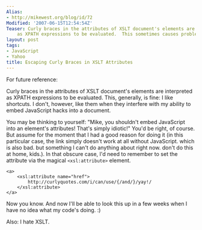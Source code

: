 ```yaml
---
Alias:
- http://mikewest.org/blog/id/72
Modified: '2007-06-15T12:54:54Z'
Teaser: Curly braces in the attributes of XSLT document's elements are interpreted
    as XPATH expressions to be evaluated.  This sometimes causes problems...
layout: post
tags:
- JavaScript
- Yahoo
title: Escaping Curly Braces in XSLT Attributes
---
```

For future reference:

Curly braces in the attributes of XSLT document's elements are interpreted as XPATH expressions to be evaluated.  This, generally, is fine: I like shortcuts.  I don't, however, like them when they interfere with my ability to embed JavaScript hacks into a document.

You may be thinking to yourself: "Mike, you shouldn't embed JavaScript into an element's attributes!  That's simply idiotic!"  You'd be right, of course.  But assume for the moment that I had a good reason for doing it (in this particular case, the link simply doesn't work at all without JavaScript.  which is also bad.  but something I can't do anything about right now.  don't do this at home, kids.).  In that obscure case, I'd need to remember to set the attribute via the magical `<xsl:attribute>` element.  

    <a>
        <xsl:attribute name="href">
            http://curlyquotes.com/i/can/use/{/and/}/yay!/
        </xsl:attribute>
    </a>

Now you know.  And now I'll be able to look this up in a few weeks when I have no idea what my code's doing.  :)

Also: I hate XSLT.